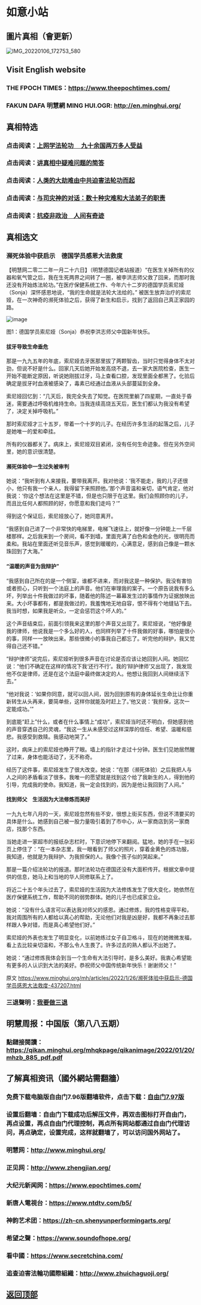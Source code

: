 # 如意小站

## 圖片真相（會更新）

![IMG_20220106_172753_580](https://user-images.githubusercontent.com/79625284/150759066-52603078-d82e-4cba-a65d-b694d64ff3e8.jpg)

## Visit English website

### THE FPOCH TIMES：https://www.theepochtimes.com/

### FAKUN DAFA 明慧網 MING HUI.OGR: http://en.minghui.org/

## 真相特选

### 点击阅读：[上网学法轮功 　九十余国两万多人受益](https://github.com/pinhe91/jcxw5/tree/main)

### 点击阅读：[讲真相中疑难问题的简答](https://github.com/pinhe91/jcxw3/tree/main)

### 点击阅读：[人类的大劫难由中共迫害法轮功而起](https://github.com/pinhe91/jcxw4/tree/main) 

### 点击阅读：[与司灾神的对话：数十种灾难和大法弟子的职责](https://github.com/pinhe91/jcxw1/tree/main) 

### 点击阅读：[抗疫非政治　人间有奇迹](https://github.com/pinhe91/jcxw2/tree/main) 

## 真相选文

### 濒死体验中获启示　德国学员感恩大法救度

【明慧网二零二二年一月二十六日】（明慧德国记者站报道）“在医生关掉所有的仪器和氧气管之后，我在生死两界之间转了一圈，被李洪志师父救了回来，而那时我还没有开始炼法轮功。”在医疗保健系统工作、今年六十二岁的德国学员索尼娅（Sonja）深怀感恩地说，“我的生命就是法轮大法给的。”
被医生放弃治疗的索尼娅，在一次神奇的濒死体验之后，获得了新生和启示，找到了返回自己真正家园的路。

![image](https://user-images.githubusercontent.com/79625284/151132343-0c45657c-ef5d-4fc2-bb84-293c21656229.png)

图1：德国学员索尼娅（Sonja）恭祝李洪志师父中国新年快乐。

#### 拔牙导致生命垂危

那是一九九五年的年底，索尼娅去牙医那里拔了两颗智齿，当时只觉得身体不太对劲，但说不好是什么。回家几天后她开始发高烧不退，去一家大医院检查，医生一开始不能断定原因，听说她刚拔过牙，马上查看口腔，发现里面全都黑了。化验后确定是拔牙时血液被感染了，毒素已经通过血液从头部蔓延到全身。

索尼娅回忆到：“几天后，我完全失去了知觉。在医院里躺了四星期，一直处于昏迷，需要通过呼吸机维持生命。当我连续高烧五天后，医生们都认为我没有希望了，决定关掉呼吸机。”

那时索尼娅才三十五岁，带着一个十岁的儿子。在经历许多生活的起落之后，儿子是她唯一的爱和牵挂。

所有的仪器都关了。病床上，索尼娅双目紧闭，没有任何生命迹象。但在另外空间里，她的意识很清楚。

#### 濒死体验中一生过失被审判

她说：“我听到有人来接我，要带我离开。我对他说：‘我不能走，我的儿子还很小，他只有我一个亲人，我得留下来照顾他。’那个声音温和亲切，语气肯定，他对我说：‘你这个想法在这里是不错，但是也只限于在这里。我们会照顾你的儿子，而且比任何人都照顾的好，你愿意和我们走吗？’”

得到这个保证后，索尼娅放心了，她同意离开。

“我感到自己进了一个非常快的电梯里，电梯飞速往上，就好像一分钟能上一千层楼那样。之后我来到一个房间，看不到墙，里面充满了白色和金色的光，很明亮而柔和。我站在里面还听见音乐声，感觉到暖暖的，心满意足，感到自己像是一颗水珠回到了大海。”

#### “温暖的声音为我辩护”

“我感到自己所在的是一个侧室，谁都不进来，而对我这是一种保护。我没有害怕或者担心，只听到一个法庭上的声音。他们在审理我的案子。一个原告说我有多么坏，列举出十件我做过的坏事，随着他的陈述一幕幕发生过的事情作为证据放映出来。大小坏事都有，都是我做过的，我羞愧地无地自容，恨不得有个地缝钻下去。我当时想，如果我是听众，一定会惩罚这个坏人的。”

这个声音结束后，前面引领我来这里的那个声音又出现了。索尼娅说，“他好像是我的律师，他说我是一个多么好的人，也同样列举了十件我做的好事，哪怕是很小的事，同样一一放映出来。那些很微小的事我自己都忘了。听完他的辩护，我又觉得自己还不错。”

“辩护律师”说完后，索尼娅听到很多声音在讨论是否应该让她回到人间。她回忆说：“他们不确定在这样的情况下我‘还行不行’。我的‘辩护律师’又出现了，我发现他不仅是律师，还是在这个法庭中最终做决定的人。他想让我回到人间继续活下去。”

“他对我说：‘如果你同意，就可以回人间，因为回到原有的身体延长生命比让你重新转生从头再来，要简单些，这样你就能及时赶上了。’他又说：‘我担保，这次一定能成功。’”

到底能“赶上”什么，或者在什么事情上“成功”，索尼娅当时还不明白，但她感到他的声音穿透自己的灵魂，“我这一生从未感受过这样深厚的信任、希望、温暖和慈悲。我感受到救赎。我感动地哭了。”

这时，病床上的索尼娅也睁开了眼。墙上的指针才走过十分钟。医生们见她居然醒了过来，身体也能活动了，无不称奇。

经历了这件事，索尼娅发生了很大改变。她说：“在那（濒死体验）之后我把人与人之间的矛盾看淡了很多。我唯一的愿望就是找到这个给了我新生的人，得到他的引导，完成我的使命。我知道，我一定会找到的，因为是他让我回到了人间。”

#### 找到师父　生活因为大法修炼而美好

一九九七年八月的一天，索尼娅忽然有些不安，很想上街买东西，但说不清要买的具体是什么。她感到自己被一股力量吸引着到了市中心，从一家商店到另一家商店，找那个东西。

当她走进一家超市的报纸杂志栏时，下意识地停下来翻阅。猛地，她的手在一张彩页上停住了：“在一本杂志里，我一眼看到了师父的照片，穿着金黄色的炼功服，我知道，他就是为我辩护、为我担保的人。我像个孩子似的哭起来。”

那是一篇介绍法轮功的报道。那时法轮功在德国还没有大面积传开。根据文章中提供的信息，她马上和当地的华人同修联系上了。

将近二十五个年头过去了，索尼娅的生活因为大法修炼发生了很大变化，她依然在医疗保健系统工作，帮助不同的弱势群体。她的儿子也已成家立业。

她说：“没有什么语言可以表达我对师父的感恩。通过修炼，我的性格变得平和，我对周围所有的人都给以真心的帮助，无论他们对我是凶是好，我都不再象过去那样跟人争对错，而是真心希望他们好。”

索尼娅的外表也发生了明显变化，以前她练过女子自卫格斗，现在的她微微发福，看上去比较亲切温和，不那么令人生畏了。许多过去的熟人都认不出她了。

她说：“通过修炼我体会到当一个生命有大法引导时，是多么美好。我衷心希望能有更多的人认识到大法的美好。恭祝师父中国传统新年快乐！谢谢师父！”

原文 https://www.minghui.org/mh/articles/2022/1/26/濒死体验中获启示-德国学员感恩大法救度-437207.html

### 三退聲明：[我要做三退](https://tuidang.epochtimes.com/)

## 明慧周报：中国版（第八八五期）

### 點鏈接閱讀：https://qikan.minghui.org/mhqkpage/qikanimage/2022/01/20/mhzb_885_pdf.pdf

## 了解真相资讯（國外網站需翻牆）

### 免费下载电脑版自由门7.96版翻墙软件，点击下载：[自由门7.97版](https://github.com/pinhe91/tuiguang/files/6839679/fg797r.zip)

### 设置后翻墙：自由门下载成功后解压文件，再双击图标打开自由门，再点设置，再点自由门代理控制，再点所有网站都通过自由门代理访问，再点确定，设置完成，这样就翻墙了，可以访问国外网站了。

### 明慧网：http://www.minghui.org/

### 正见网：http://www.zhengjian.org/

### 大纪元新闻网：https://www.epochtimes.com/

### 新唐人電視台：https://www.ntdtv.com/b5/

### 神韵艺术团：https://zh-cn.shenyunperformingarts.org/

### 希望之聲：https://www.soundofhope.org/

### 看中國：https://www.secretchina.com/

### 追查迫害法輪功國際組織：http://www.zhuichaguoji.org/

## [返回顶部](https://git.io/Js3EY)
